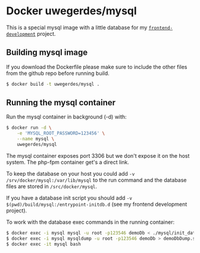 # Docker uwegerdes/mysql

This is a special mysql image with a little database for my [`frontend-development`](https://github.com/UweGerdes/frontend-development) project.

## Building mysql image

If you download the Dockerfile please make sure to include the other files from the github repo before running build.

```bash
$ docker build -t uwegerdes/mysql .
```

## Running the mysql container

Run the mysql container in background (-d) with:

```bash
$ docker run -d \
	-e 'MYSQL_ROOT_PASSWORD=123456' \
	--name mysql \
	uwegerdes/mysql
```

The mysql container exposes port 3306 but we don't expose it on the host system. The php-fpm container get's a direct link.

To keep the database on your host you could add `-v /srv/docker/mysql:/var/lib/mysql` to the run command and the database files are stored in `/src/docker/mysql`.

If you have a database init script you should add `-v $(pwd)/build/mysql:/entrypoint-initdb.d` (see my frontend development project).

To work with the database exec commands in the running container:

```bash
$ docker exec -i mysql mysql -u root -p123546 demoDb < ./mysql/init_database.sql
$ docker exec -i mysql mysqldump -u root -p123546 demoDb > demoDbDump.sql
$ docker exec -it mysql bash
```

